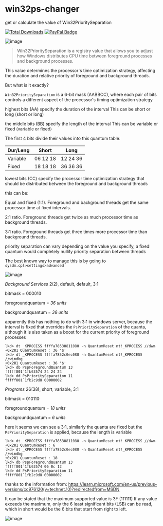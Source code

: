 # win32ps-changer
get or calculate the value of Win32PrioritySeparation

[![Total Downloads](https://img.shields.io/github/downloads/LuSlower/win32ps-changer/total.svg)](https://github.com/LuSlower/win32ps-changer/releases) [![PayPal Badge](https://img.shields.io/badge/PayPal-003087?logo=paypal&logoColor=fff&style=flat)](https://paypal.me/eldontweaks) 

![image](https://github.com/user-attachments/assets/8695e78b-af1d-44ee-9c1a-037d85002b2e)

> Win32PrioritySeparation is a registry value that allows you to adjust how Windows distributes CPU time between foreground processes and background processes.

This value determines the processor's time optimization strategy, affecting the duration and relative priority of foreground and background threads.

But what is it exactly?

`Win32PrioritySeparation` is a 6-bit mask (AABBCC), where each pair of bits controls a different aspect of the processor's timing optimization strategy

highest bits (AA)
specify the duration of the interval
This can be short or long (short or long)

the middle bits (BB)
specify the length of the interval
This can be variable or fixed (variable or fixed)

The first 4 bits divide their values ​​into this quantum table:

| Dur/Leng |  Short   |    Long    |
|----------|----------|------------|
| Variable | 06 12 18 | 12 24 36   |
| Fixed    | 18 18 18 | 36 36 36   |

lowest bits (CC)
specify the processor time optimization strategy that should be distributed between the foreground and background threads

this can be:

Equal and fixed (1:1). Foreground and background threads get the same processor time at fixed intervals.

2:1 ratio. Foreground threads get twice as much processor time as background threads.

3:1 ratio. Foreground threads get three times more processor time than background threads. 

priority separation can vary depending on the value you specify, a fixed quantum would completely nullify priority separation between threads

The best known way to manage this is by going to `sysdm.cpl>settings>advanced` 

![image](https://github.com/LuSlower/Win32Ps-Changer/assets/148411728/b110a7e4-7c5f-4be6-b30d-58b20c8ad995)

_Background Services_
2(2), default, default, 3:1

bitmask = 000010

foregroundquantum = _36 units_

backgroundquantum = _36 units_

apparently this has nothing to do with 3:1
in windows server, because the interval is fixed that overrides the `PsPrioritySeparation` of the quanta,
although it is also taken as a boost for the current priority of foreground processes

```
lkd> dt _KPROCESS ffffa78530811080 -n QuantumReset nt!_KPROCESS //dwm
+0x281 QuantumReset : 36 '$'
lkd> dt _KPROCESS ffffa7852c0ec080 -n QuantumReset nt!_KPROCESS //windbg
+0x281 QuantumReset : 36 '$'
lkd> db PspForegroundQuantum 13
fffff801`1fb63574 24 24 24
lkd> dd PsPrioritySeparation 11
fffff801`1fb2c9d8 00000002
```

_Programs_
26(38), short, variable, 3:1

bitmask = 010110

foregroundquantum = _18 units_

backgroundquantum = _6 units_

here it seems we can see a 3:1, similarly the quanta are fixed but the `PsPrioritySeparation` is applied, because the length is variable

```
lkd> dt _KPROCESS ffffa78530811080 -n QuantumReset nt!_KPROCESS //dwm
+0x281 QuantumReset : 6
lkd> dt _KPROCESS ffffa7852c0ec080 -n QuantumReset nt!_KPROCESS //windbg
+0x281 QuantumReset : 18
lkd> db PspForegroundQuantum 13
fffff801`1fb63574 06 0c 12
lkd> dd PsPrioritySeparation 11
fffff801`1fb2c9d8 00000002
```

thanks to the information from:
https://learn.microsoft.com/en-us/previous-versions/cc976120(v=technet.10)?redirectedfrom=MSDN

It can be stated that the maximum supported value is 3F (111111)
If any value exceeds the maximum, only the 6 least significant bits (LSB) can be read, which in short would be the 6 bits that start from right to left.

![image](https://github.com/user-attachments/assets/32b0d87f-454c-457e-a6e9-4944c6121402)









